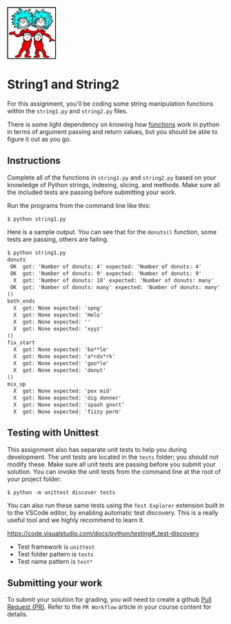 <img height="120px" src="img/Thing1Thing2.jpg" />

# String1 and String2
For this assignment, you'll be coding some string manipulation functions within the `string1.py` and `string2.py` files.

There is some light dependency on knowing how [functions](https://docs.python.org/3/tutorial/controlflow.html#defining-functions) work in python in terms of argument passing and return values, but you should be able to figure it out as you go.

## Instructions
Complete all of the functions in `string1.py` and `string2.py` based on your knowledge of Python strings, indexing, slicing, and methods. Make sure all the included tests are passing before submitting your work.

Run the programs from the command line like this:
```console
$ python string1.py
```

Here is a sample output. You can see that for the `donuts()` function, some tests are passing, others are failing.
```
$ python string1.py
donuts
 OK  got: 'Number of donuts: 4' expected: 'Number of donuts: 4'
 OK  got: 'Number of donuts: 9' expected: 'Number of donuts: 9'
  X  got: 'Number of donuts: 10' expected: 'Number of donuts: many'
 OK  got: 'Number of donuts: many' expected: 'Number of donuts: many'
()
both_ends
  X  got: None expected: 'spng'
  X  got: None expected: 'Helo'
  X  got: None expected: ''
  X  got: None expected: 'xyyz'
()
fix_start
  X  got: None expected: 'ba**le'
  X  got: None expected: 'a*rdv*rk'
  X  got: None expected: 'goo*le'
  X  got: None expected: 'donut'
()
mix_up
  X  got: None expected: 'pox mid'
  X  got: None expected: 'dig donner'
  X  got: None expected: 'spash gnort'
  X  got: None expected: 'fizzy perm'
```

## Testing with Unittest
This assignment also has separate unit tests to help you during development. The unit tests are located in the `tests` folder; you should not modify these.  Make sure all unit tests are passing before you submit your solution. You can invoke the unit tests from the command line at the root of your project folder:
```console
$ python -m unittest discover tests
```
You can also run these same tests using the `Test Explorer` extension built in to the VSCode editor, by enabling automatic test discovery.  This is a really useful tool and we highly recommend to learn it.

https://code.visualstudio.com/docs/python/testing#_test-discovery

- Test framework is `unittest`
- Test folder pattern is `tests`
- Test name pattern is `test*`

## Submitting your work
To submit your solution for grading, you will need to create a github [Pull Request (PR)](https://docs.github.com/en/github/collaborating-with-issues-and-pull-requests/about-pull-requests).  Refer to the `PR Workflow` article in your course content for details.
